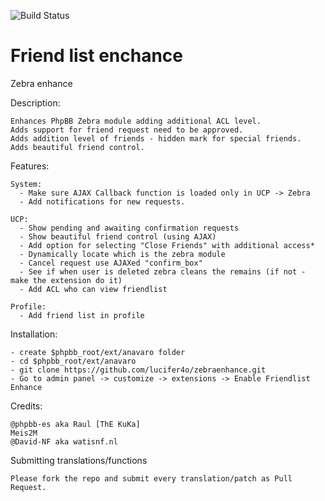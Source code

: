 ![Build Status](https://travis-ci.org/satanasov/zebraenhance.svg?branch=master)

Friend list enchance
============

Zebra enhance

  Description:

    Enhances PhpBB Zebra module adding additional ACL level.
    Adds support for friend request need to be approved.
    Adds addition level of friends - hidden mark for special friends.
    Adds beautiful friend control.

  Features:

    System:
      - Make sure AJAX Callback function is loaded only in UCP -> Zebra
      - Add notifications for new requests.

    UCP:
      - Show pending and awaiting confirmation requests
      - Show beautiful friend control (using AJAX)
      - Add option for selecting "Close Friends" with additional access*
      - Dynamically locate which is the zebra module
      - Cancel request use AJAXed "confirm_box"
      - See if when user is deleted zebra cleans the remains (if not - make the extension do it)
      - Add ACL who can view friendlist

    Profile:
      - Add friend list in profile

  Installation:

    - create $phpbb_root/ext/anavaro folder
    - cd $phpbb_root/ext/anavaro
    - git clone https://github.com/lucifer4o/zebraenhance.git
    - Go to admin panel -> customize -> extensions -> Enable Friendlist Enhance

  Credits:

    @phpbb-es aka Raul [ThE KuKa]
    Meis2M
    @David-NF aka watisnf.nl

    
  Submitting translations/functions
    
    Please fork the repo and submit every translation/patch as Pull Request.


